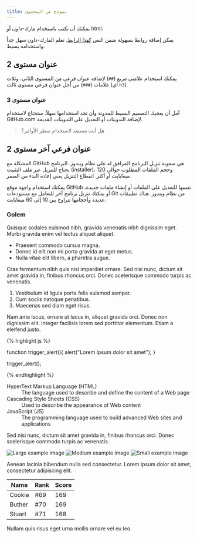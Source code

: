 ```yaml
---
title: نموذج عن المحتوى
---
```


<p class="lead">يمكنك أن تكتب باستخدام مارك-داون أو html.</p>

يمكن إضافة روابط بسهولة ضمن النص [كهذا الرابط](http://www.google.com). تعلم المارك-داون سهل جداً واستخدامه بسيط.

## عنوان مستوى 2
يمكنك استخدام علامتي مربع (`##`) ﻹضافة عنوان فرعي من المستوى الثاني، وثلاث علامات (`###`) من أجل عنوان فرعي مستوى ثالث (أي `h3`).

### عنوان مستوى 3
آمل أن يعجبك التصميم البسيط للمدونة وأن تجد استخدامها سهلاً. ستحتاج لاستخدام GitHub.com ﻹضافة التدوينات أو التعديل على التدوينات القديمة.

> هل أنت مستعد لاستخدام سطر الأوامر؟

## عنوان فرعي آخر مستوى 2
المشكلة مع GitHub هي صعوبة تنزيل البرنامج المرافق له على نظام ويندوز. البرنامج يحتاج للتنزيل عبر ملف التثبيت (installer)، وحجم الملفات المطلوب حوالي 120 ميغابايت أو أكثر. انقطاع التنزيل يعني إعادة البدء من الصفر.

يمكنك استخدام واجهة موقع GitHub نفسها للتعديل على الملفات أو إنشاء ملفات جديدة، أو يمكنك تنزيل برنامج آخر للتعامل مع مستودعات Git من نظام ويندوز. هناك تطبيقات عديدة وأحجامها تتراوح بين 10 إلى 60 ميغابايت.


### Golem
Quisque sodales euismod nibh, gravida venenatis nibh dignissim eget. Morbi gravida enim vel lectus aliquet aliquet.

* Praesent commodo cursus magna.
* Donec id elit non mi porta gravida at eget metus.
* Nulla vitae elit libero, a pharetra augue.

Cras fermentum nibh quis nisl imperdiet ornare. Sed nisi nunc, dictum sit amet gravida in, finibus rhoncus orci. Donec scelerisque commodo turpis ac venenatis.

1. Vestibulum id ligula porta felis euismod semper.
2. Cum sociis natoque penatibus.
3. Maecenas sed diam eget risus.

Nam ante lacus, ornare ut lacus in, aliquet gravida orci. Donec non dignissim elit. Integer facilisis lorem sed porttitor elementum. Etiam a eleifend justo. 

{% highlight js %}

function trigger_alert(){
  alert("Lorem Ipsum dolor sit amet");
}

trigger_alert();

{% endhighlight %}

<dl>
  <dt>HyperText Markup Language (HTML)</dt>
  <dd>The language used to describe and define the content of a Web page</dd>

  <dt>Cascading Style Sheets (CSS)</dt>
  <dd>Used to describe the appearance of Web content</dd>

  <dt>JavaScript (JS)</dt>
  <dd>The programming language used to build advanced Web sites and applications</dd>
</dl>

Sed nisi nunc, dictum sit amet gravida in, finibus rhoncus orci. Donec scelerisque commodo turpis ac venenatis.

![Large example image](http://placehold.it/800x400 "Large example image")
![Medium example image](http://placehold.it/400x200 "Medium example image")
![Small example image](http://placehold.it/200x200 "Small example image")

Aenean lacinia bibendum nulla sed consectetur. Lorem ipsum dolor sit amet, consectetur adipiscing elit.

<table>
  <thead>
    <tr>
      <th>Name</th>
      <th>Rank</th>
      <th>Score</th>
    </tr>
  </thead>
  <tbody>
    <tr>
      <td>Cookie</td>
      <td>#69</td>
      <td>169</td>
    </tr>
    <tr>
      <td>Buther</td>
      <td>#70</td>
      <td>169</td>
    </tr>
    <tr>
      <td>Stuart</td>
      <td>#71</td>
      <td>168</td>
    </tr>
  </tbody>
</table>

Nullam quis risus eget urna mollis ornare vel eu leo.
